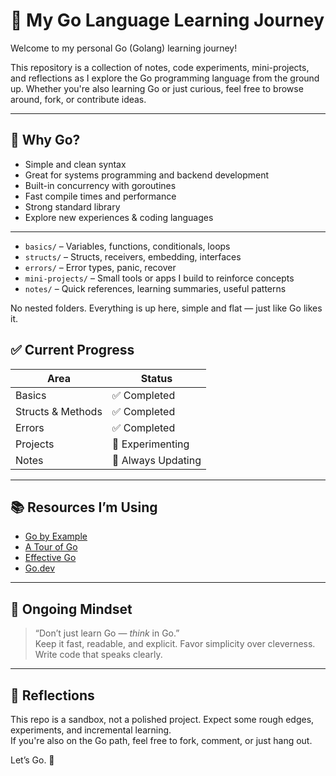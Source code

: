 # 🐹 My Go Language Learning Journey

Welcome to my personal Go (Golang) learning journey!

This repository is a collection of notes, code experiments, mini-projects, and reflections as I explore the Go programming language from the ground up. Whether you're also learning Go or just curious, feel free to browse around, fork, or contribute ideas.

---

## 📌 Why Go?

- Simple and clean syntax
- Great for systems programming and backend development
- Built-in concurrency with goroutines
- Fast compile times and performance
- Strong standard library
- Explore new experiences & coding languages

---

- `basics/` – Variables, functions, conditionals, loops
- `structs/` – Structs, receivers, embedding, interfaces
- `errors/` – Error types, panic, recover
- `mini-projects/` – Small tools or apps I build to reinforce concepts
- `notes/` – Quick references, learning summaries, useful patterns

No nested folders. Everything is up here, simple and flat — just like Go likes it.

## ✅ Current Progress

| Area              | Status        |
|-------------------|---------------|
| Basics            | ✅ Completed |
| Structs & Methods | ✅ Completed   |
| Errors            | ✅ Completed   |
| Projects          | 🧪 Experimenting |
| Notes             | 📖 Always Updating |

---

## 📚 Resources I’m Using

- [Go by Example](https://gobyexample.com/)
- [A Tour of Go](https://tour.golang.org/)
- [Effective Go](https://golang.org/doc/effective_go.html)
- [Go.dev](https://go.dev/)

---

## 🔄 Ongoing Mindset

> “Don’t just learn Go — *think* in Go.”  
Keep it fast, readable, and explicit. Favor simplicity over cleverness. Write code that speaks clearly.

---

## 🧠 Reflections

This repo is a sandbox, not a polished project. Expect some rough edges, experiments, and incremental learning.  
If you're also on the Go path, feel free to fork, comment, or just hang out.

Let’s Go. 🚀

